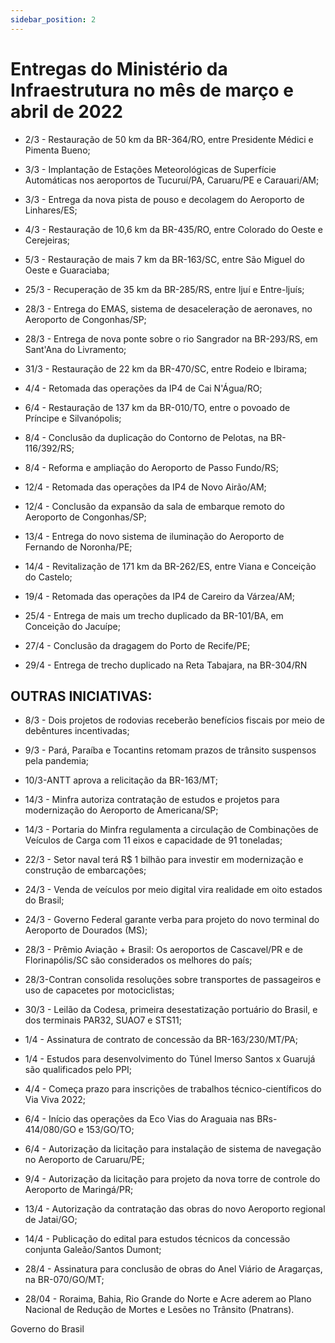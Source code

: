 ```yaml
---
sidebar_position: 2
---
```


# Entregas do Ministério da Infraestrutura no mês de março e abril de 2022

 - 2/3 - Restauração de 50 km da BR-364/RO, entre Presidente Médici e Pimenta Bueno;

 - 3/3 - Implantação de Estações Meteorológicas de Superfície Automáticas nos aeroportos de Tucuruí/PA, Caruaru/PE e Carauari/AM;

 - 3/3 - Entrega da nova pista de pouso e decolagem do Aeroporto de Linhares/ES;

 - 4/3 - Restauração de 10,6 km da BR-435/RO, entre Colorado do Oeste e Cerejeiras;

 - 5/3 - Restauração de mais 7 km da BR-163/SC, entre São Miguel do Oeste e Guaraciaba;

 - 25/3 - Recuperação de 35 km da BR-285/RS, entre Ijuí e Entre-ljuís;

 - 28/3 - Entrega do EMAS, sistema de desaceleração de aeronaves, no Aeroporto de Congonhas/SP;

 - 28/3 - Entrega de nova ponte sobre o rio Sangrador na BR-293/RS, em Sant'Ana do Livramento;

 - 31/3 - Restauração de 22 km da BR-470/SC, entre Rodeio e Ibirama;

 - 4/4 - Retomada das operações da IP4 de Cai N'Água/RO;

 - 6/4 - Restauração de 137 km da BR-010/TO, entre o povoado de Príncipe e Silvanópolis;

 - 8/4 - Conclusão da duplicação do Contorno de Pelotas, na BR-116/392/RS;

 - 8/4 - Reforma e ampliação do Aeroporto de Passo Fundo/RS;

 - 12/4 - Retomada das operações da IP4 de Novo Airão/AM;

 - 12/4 - Conclusão da expansão da sala de embarque remoto do Aeroporto de Congonhas/SP;

 - 13/4 - Entrega do novo sistema de iluminação do Aeroporto de Fernando de Noronha/PE;

 - 14/4 - Revitalização de 171 km da BR-262/ES, entre Viana e Conceição do Castelo;

 - 19/4 - Retomada das operações da IP4 de Careiro da Várzea/AM;

 - 25/4 - Entrega de mais um trecho duplicado da BR-101/BA, em Conceição do Jacuípe;

 - 27/4 - Conclusão da dragagem do Porto de Recife/PE;

 - 29/4 - Entrega de trecho duplicado na Reta Tabajara, na BR-304/RN

## OUTRAS INICIATIVAS: 

 - 8/3 - Dois projetos de rodovias receberão benefícios fiscais por meio de debêntures incentivadas;

 - 9/3 - Pará, Paraíba e Tocantins retomam prazos de trânsito suspensos pela pandemia;

 - 10/3-ANTT aprova a relicitação da BR-163/MT;

 - 14/3 - Minfra autoriza contratação de estudos e projetos para modernização do Aeroporto de Americana/SP;

 - 14/3 - Portaria do Minfra regulamenta a circulação de Combinações de Veículos de Carga com 11 eixos e capacidade de 91 toneladas;

 - 22/3 - Setor naval terá R$ 1 bilhão para investir em modernização e construção de embarcações;

 - 24/3 - Venda de veículos por meio digital vira realidade em oito estados do Brasil;

 - 24/3 - Governo Federal garante verba para projeto do novo terminal do Aeroporto de Dourados (MS);

 - 28/3 - Prêmio Aviação + Brasil: Os aeroportos de Cascavel/PR e de Florinapólis/SC são considerados os melhores do país;

 - 28/3-Contran consolida resoluções sobre transportes de passageiros e uso de capacetes por motociclistas;

 - 30/3 - Leilão da Codesa, primeira desestatização portuário do Brasil, e dos terminais PAR32, SUAO7 e STS11;

 - 1/4 - Assinatura de contrato de concessão da BR-163/230/MT/PA;

 - 1/4 - Estudos para desenvolvimento do Túnel Imerso Santos x Guarujá são qualificados pelo PPI;

 - 4/4 - Começa prazo para inscrições de trabalhos técnico-científicos do Via Viva 2022;

 - 6/4 - Início das operações da Eco Vias do Araguaia nas BRs-414/080/GO e 153/GO/TO;

 - 6/4 - Autorização da licitação para instalação de sistema de navegação no Aeroporto de Caruaru/PE;

 - 9/4 - Autorização da licitação para projeto da nova torre de controle do Aeroporto de Maringá/PR;

 - 13/4 - Autorização da contratação das obras do novo Aeroporto regional de Jatai/GO;

 - 14/4 - Publicação do edital para estudos técnicos da concessão conjunta Galeão/Santos Dumont;

 - 28/4 - Assinatura para conclusão de obras do Anel Viário de Aragarças, na BR-070/GO/MT;

 - 28/04 - Roraima, Bahia, Rio Grande do Norte e Acre aderem ao Plano Nacional de Redução de Mortes e Lesões no Trânsito (Pnatrans).

Governo do Brasil